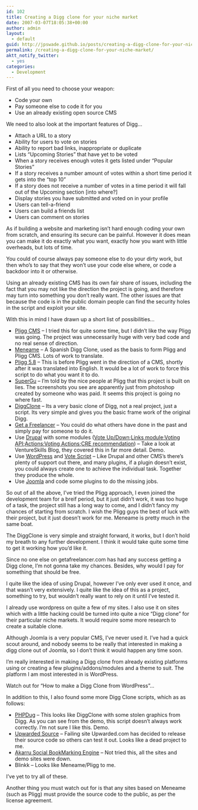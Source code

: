 ```yaml
---
id: 102
title: Creating a Digg clone for your niche market
date: 2007-03-07T18:05:38+00:00
author: admin
layout:
  - default
guid: http://jpswade.github.io/posts/creating-a-digg-clone-for-your-niche-market
permalink: /creating-a-digg-clone-for-your-niche-market/
aktt_notify_twitter:
  - yes
categories:
  - Development
---
```

<p class="lead">
  First of all you need to choose your weapon:
</p>

  * Code your own
  * Pay someone else to code it for you
  * Use an already existing open source CMS

<!--more-->We need to also look at the important features of Digg&#8230;

  * Attach a URL to a story
  * Ability for users to vote on stories
  * Ability to report bad links, inappropriate or duplicate
  * Lists &#8220;Upcoming Stories&#8221; that have yet to be voted
  * When a story receives enough votes it gets listed under &#8220;Popular Stories&#8221;
  * If a story receives a number amount of votes within a short time period it gets into the &#8220;top 10&#8221;
  * If a story does not receive a number of votes in a time period it will fall out of the Upcoming section [into where?]
  * Display stories you have submitted and voted on in your profile
  * Users can tell-a-friend
  * Users can build a friends list
  * Users can comment on stories

As if building a website and marketing isn&#8217;t hard enough coding your own from scratch, and ensuring its secure can be painful. However it does mean you can make it do exactly what you want, exactly how you want with little overheads, but lots of time.

You could of course always pay someone else to do your dirty work, but then who&#8217;s to say that they won&#8217;t use your code else where, or code a backdoor into it or otherwise.

Using an already existing CMS has its own fair share of issues, including the fact that you may not like the direction the project is going, and therefore may turn into something you don&#8217;t really want. The other issues are that because the code is in the public domain people can find the security holes in the script and exploit your site.

With this in mind I have drawn up a short list of possibilities&#8230;

  * [Pligg CMS](http://www.pligg.com/) &#8211; I tried this for quite some time, but I didn&#8217;t like the way Pligg was going. The project was unnecessarily huge with very bad code and no real sense of direction.
  * [Meneame](http://meneame.net/) &#8211; A Spanish Digg Clone, used as the basis to form Pligg and Pligg CMS. Lots of work to translate.
  * [Pligg 5.8](http://sourceforge.net/project/showfiles.php?group_id=155634) &#8211; This is before Pligg went in the direction of a CMS, shortly after it was translated into English. It would be a lot of work to force this script to do what you want it to do.
  * [SuperGu](http://www.supergu.com/) &#8211; I&#8217;m told by the nice people at Pligg that this project is built on lies. The screenshots you see are apparently just from photoshop created by someone who was paid. It seems this project is going no where fast.
  * [DiggClone](http://web.archive.org/web/20090126111938/http://talkingpixels.org:80/diggclone/index.php) &#8211; Its a very basic clone of Digg, not a real project, just a script. Its very simple and gives you the basic frame work of the original Digg.
  * [Get a Freelancer](http://www.getafreelancer.com/projects/PHP-Java/digg-clone-needed.html) &#8211; You could do what others have done in the past and simply pay for someone to do it.
  * Use [Drupal](http://drupal.org/project/Drupal+project) with some modules ([Vote Up/Down](http://drupal.org/project/vote_up_down);<a href="http://drupal.org/project/links" target="_blank">Links module</a>;[Voting API](http://drupal.org/project/votingapi);<a href="http://drupal.org/project/actions" target="_blank">Actions</a>;[Voting Actions](http://drupal.org/project/cre);[CRE recommendation](http://drupal.org/project/cre)) &#8211; Take a look at VentureSkills Blog, they covered this in far more detail. Demo.
  * Use [WordPress](http://wordpress.org/download/) and [Vote Script](http://www.lesterchan.net/others/downloads.php?id=20) &#8211; Like Drupal and other CMS&#8217;s there&#8217;s plenty of support out there, and many plugins, if a plugin doesn&#8217;t exist, you could always create one to achieve the individual task. Together they produce the whole.
  * Use [Joomla](http://www.joomla.org/) and code some plugins to do the missing jobs.

So out of all the above, I&#8217;ve tried the Pligg approach, I even joined the development team for a breif period, but it just didn&#8217;t work, it was too huge of a task, the project still has a long way to come, and I didn&#8217;t fancy my chances of starting from scratch. I wish the Pligg guys the best of luck with their project, but it just doesn&#8217;t work for me. Meneame is pretty much in the same boat.

The DiggClone is very simple and straight forward, it works, but I don&#8217;t hold my breath to any further development. I think it would take quite some time to get it working how you&#8217;d like it.

Since no one else on getafreelancer.com has had any success getting a Digg clone, I&#8217;m not gonna take my chances. Besides, why would I pay for something that should be free.

I quite like the idea of using Drupal, however I&#8217;ve only ever used it once, and that wasn&#8217;t very extensively. I quite like the idea of this as a project, something to try, but wouldn&#8217;t really want to rely on it until I&#8217;ve tested it.

I already use wordpress on quite a few of my sites. I also use it on sites which with a little hacking could be turned into quite a nice &#8220;Digg clone&#8221; for their particular niche markets. It would require some more research to create a suitable clone.

Although Joomla is a very popular CMS, I&#8217;ve never used it. I&#8217;ve had a quick scout around, and nobody seems to be really that interested in making a digg clone out of Joomla, so I don&#8217;t think it would happen any time soon.

I&#8217;m really interested in making a Digg clone from already existing platforms using or creating a few plugins/addons/modules and a theme to suit. The platform I am most interested in is WordPress.

Watch out for &#8220;How to make a Digg Clone from WordPress&#8221;&#8230;

In addition to this, I also found some more Digg Clone scripts, which as as follows:

  * [PHPDug](http://www.kubelabs.com/phpdugg.php) &#8211; This looks like DiggClone with some stolen graphics from Digg. As you can see from the demo, this script doesn&#8217;t always work correctly. I&#8217;m not sure I like this. Demo.
  * [Upwarded Source](http://blog.outer-court.com/archive/2006-03-21-n80.html) &#8211; Failing site Upwarded.com has decided to release their source code so others can test it out. Looks like a dead project to me.
  * [Akarru Social BookMarking Engine](http://sourceforge.net/projects/akarru) &#8211; Not tried this, all the sites and demo sites were down.
  * Blinkk &#8211; Looks like Meneame/Pligg to me.

I&#8217;ve yet to try all of these.

Another thing you must watch out for is that any sites based on Meneame (such as Pligg) must provide the source code to the public, as per the license agreement.